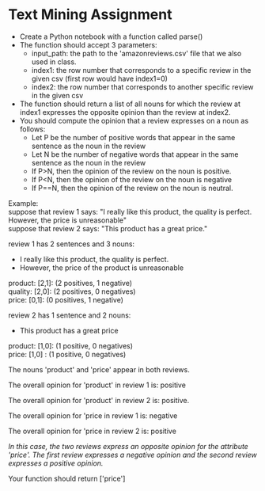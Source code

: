 # Text Mining Assignment 

* Create a Python notebook with a function called parse() <br>
* The function should accept 3 parameters: <br> 
  * input_path: the path to the   'amazonreviews.csv' file that we also used in class. <br>
  * index1: the row number that corresponds to a specific review in the given csv (first row would have index1=0) <br>
  * index2: the row number that corresponds to another specific review in the given csv <br>
* The function should return a list of all nouns for which the review at index1 expresses the opposite opinion than the review at index2. <br>
* You should compute the opinion that a review expresses on a noun as follows: <br>
  * Let P be the number of positive words that appear in the same sentence as the noun in the review <br>
  * Let N be the number of negative words that appear in the same sentence as the noun in the review <br>
  * If P>N, then the opinion of the review on the noun is positive. <br>
  * If P<N, then the opinion of the review on the noun is negative <br>
  * If P==N, then the opinion of the review on the noun is neutral. <br>

Example: <br>
suppose that review 1 says: "I really like this product, the quality is perfect. However, the price is unreasonable" <br>
suppose that review 2 says: "This product has a great price." <br>

review 1 has 2 sentences and 3 nouns: <br>

  * I really like this product, the quality is perfect. <br>     
  * However, the price of the product is unreasonable <br>   
  
product: [2,1]: (2 positives, 1 negative) <br>
quality: [2,0]: (2 positives, 0 negatives) <br>
price: [0,1]: (0 positives, 1 negative) <br>

 

review 2 has 1 sentence and 2 nouns: <br>

  * This product has a great price  <br>

product: [1,0]: (1 positive, 0 negatives) <br>
price: [1,0] : (1 positive,  0 negatives) <br>

 
The nouns 'product' and 'price' appear in both reviews. <br>

The overall opinion for 'product' in review 1 is: positive <br>

The overall opinion for 'product' in review 2 is: positive. <br>

The overall opinion for 'price in review 1 is: negative <br>

The overall opinion for 'price in review 2 is: positive <br>

_In this case, the two reviews express an opposite opinion for the attribute 'price'. The first review expresses a negative opinion and the second review expresses a positive opinion._ <br>

Your function should return ['price'] <br>
